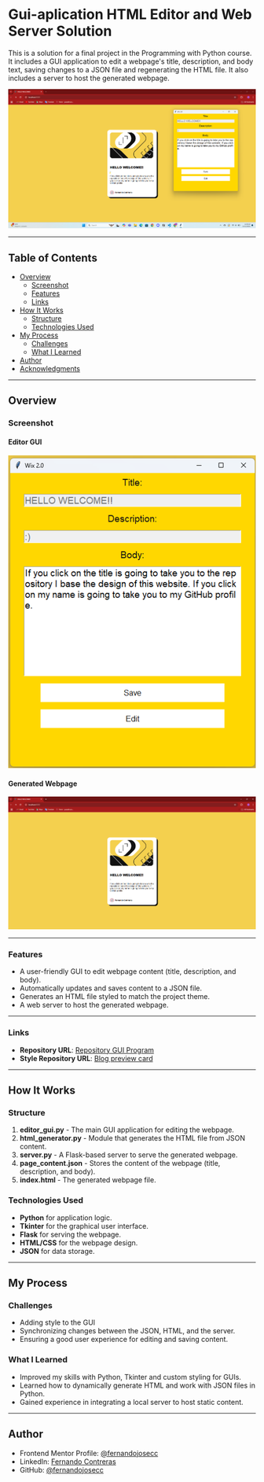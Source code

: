 # Gui-aplication HTML Editor and Web Server Solution

This is a solution for a final project in the Programming with Python course. It includes a GUI application to edit a webpage's title, description, and body text, saving changes to a JSON file and regenerating the HTML file. It also includes a server to host the generated webpage.

![Preview](./design/preview.png)

---

## Table of Contents
- [Overview](#overview)
  - [Screenshot](#screenshot)
  - [Features](#features)
  - [Links](#links)
- [How It Works](#how-it-works)
  - [Structure](#structure)
  - [Technologies Used](#technologies-used)
- [My Process](#my-process)
  - [Challenges](#challenges)
  - [What I Learned](#what-i-learned)
- [Author](#author)
- [Acknowledgments](#acknowledgments)

---

## Overview

### Screenshot

#### Editor GUI
![Editor Screenshot](./design/editor-screenshot.png)

#### Generated Webpage
![Webpage Screenshot](./design/webpage-screenshot.png)

---

### Features
- A user-friendly GUI to edit webpage content (title, description, and body).
- Automatically updates and saves content to a JSON file.
- Generates an HTML file styled to match the project theme.
- A web server to host the generated webpage.

---

### Links  
- **Repository URL**: [Repository GUI Program](https://github.com/fernandojosecc/gui-aplication)  
- **Style Repository URL**: [Blog preview card](https://github.com/fernandojosecc/blog-preview-card)  

---
## How It Works

### Structure
1. **editor_gui.py** - The main GUI application for editing the webpage.
2. **html_generator.py** - Module that generates the HTML file from JSON content.
3. **server.py** - A Flask-based server to serve the generated webpage.
4. **page_content.json** - Stores the content of the webpage (title, description, and body).
5. **index.html** - The generated webpage file.

### Technologies Used
- **Python** for application logic.
- **Tkinter** for the graphical user interface.
- **Flask** for serving the webpage.
- **HTML/CSS** for the webpage design.
- **JSON** for data storage.

---

## My Process

### Challenges
- Adding style to the GUI 
- Synchronizing changes between the JSON, HTML, and the server.
- Ensuring a good user experience for editing and saving content.

### What I Learned
- Improved my skills with Python, Tkinter and custom styling for GUIs.
- Learned how to dynamically generate HTML and work with JSON files in Python.
- Gained experience in integrating a local server to host static content.

---

## Author
- Frontend Mentor Profile: [@fernandojosecc](https://www.frontendmentor.io/profile/fernandojosecc)
- LinkedIn: [Fernando Contreras](https://www.linkedin.com/in/fernandojosecontreras/)
- GitHub: [@fernandojosecc](https://github.com/fernandojosecc)